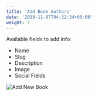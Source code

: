 ```yaml
---
title: 'Add Book Authors'
date: '2019-11-07T04:32:34+00:00'
weight: 7
---
```



Available fields to add info:

- Name
- Slug
- Description
- Image
- Social Fields


![Add New Book](../images/Taxonomy-Book-Authors.png)